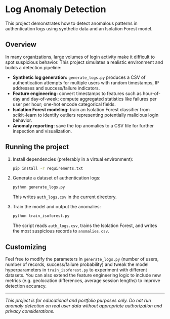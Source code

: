 # Log Anomaly Detection

This project demonstrates how to detect anomalous patterns in authentication logs using synthetic data and an Isolation Forest model.

## Overview

In many organizations, large volumes of login activity make it difficult to spot suspicious behavior. This project simulates a realistic environment and builds a detection pipeline:

- **Synthetic log generation:** `generate_logs.py` produces a CSV of authentication attempts for multiple users with random timestamps, IP addresses and success/failure indicators.
- **Feature engineering:** convert timestamps to features such as hour-of-day and day-of-week; compute aggregated statistics like failures per user per hour; one-hot encode categorical fields.
- **Isolation Forest modeling:** train an Isolation Forest classifier from scikit ‑learn to identify outliers representing potentially malicious login behavior.
- **Anomaly reporting:** save the top anomalies to a CSV file for further inspection and visualization.

## Running the project

1. Install dependencies (preferably in a virtual environment):

   ```bash
   pip install -r requirements.txt
   ```

2. Generate a dataset of authentication logs:

   ```bash
   python generate_logs.py
   ```

   This writes `auth_logs.csv` in the current directory.

3. Train the model and output the anomalies:

   ```bash
   python train_isoforest.py
   ```

   The script reads `auth_logs.csv`, trains the Isolation Forest, and writes the most suspicious records to `anomalies.csv`.

## Customizing

Feel free to modify the parameters in `generate_logs.py` (number of users, number of records, success/failure probability) and tweak the model hyperparameters in `train_isoforest.py` to experiment with different datasets. You can also extend the feature engineering logic to include new metrics (e.g. geolocation differences, average session lengths) to improve detection accuracy.

---

*This project is for educational and portfolio purposes only. Do not run anomaly detection on real user data without appropriate authorization and privacy considerations.*
